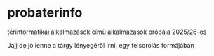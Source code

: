 # probaterinfo
térinformatikai alkalmazások című alkalmazások próbája 2025/26-os

Jajj de jó lenne a tárgy lényegéről irni, egy felsorolás formájában

